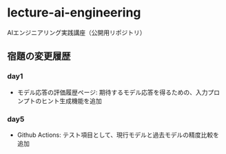 # lecture-ai-engineering
AIエンジニアリング実践講座（公開用リポジトリ）

## 宿題の変更履歴
### day1
- モデル応答の評価履歴ページ: 期待するモデル応答を得るための、入力プロンプトのヒント生成機能を追加
### day5
- Github Actions: テスト項目として、現行モデルと過去モデルの精度比較を追加